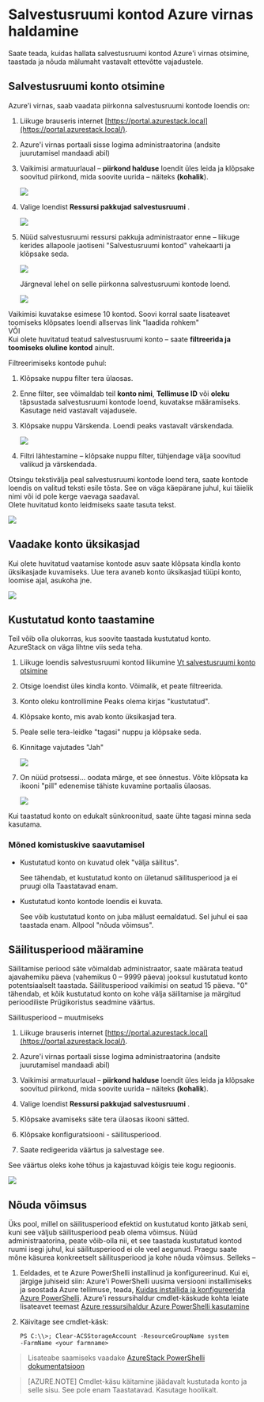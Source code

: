 <properties
    pageTitle="Azure'i virnas salvestusruumi kontod haldamine | Microsoft Azure'i"
    description="Saate teada, kuidas leida, hallata, taastada ja nõuda Azure'i virnas salvestusruumi kontod"
    services="azure-stack"
    documentationCenter=""
    authors="AniAnirudh"
    manager="darmour"
    editor=""/>

<tags
    ms.service="azure-stack"
    ms.workload="na"
    ms.tgt_pltfrm="na"
    ms.devlang="na"
    ms.topic="get-started-article"
    ms.date="09/26/2016"
    ms.author="anirudha"/>

# <a name="manage-storage-accounts-in-azure-stack"></a>Salvestusruumi kontod Azure virnas haldamine

Saate teada, kuidas hallata salvestusruumi kontod Azure'i virnas otsimine, taastada ja nõuda mälumaht vastavalt ettevõtte vajadustele.

## <a name="find-a-storage-account"></a>Salvestusruumi konto otsimine

Azure'i virnas, saab vaadata piirkonna salvestusruumi kontode loendis on:

1.  Liikuge brauseris internet [https://portal.azurestack.local](https://portal.azurestack.local/).

2.  Azure'i virnas portaali sisse logima administraatorina (andsite juurutamisel mandaadi abil)

3.  Vaikimisi armatuurlaual – **piirkond halduse** loendit üles leida ja klõpsake soovitud piirkond, mida soovite uurida – näiteks **(kohalik**).

    ![](media/azure-stack-manage-storage-accounts/image1.png)

4.  Valige loendist **Ressursi pakkujad** **salvestusruumi** .

    ![](media/azure-stack-manage-storage-accounts/image2.png)

5.  Nüüd salvestusruumi ressursi pakkuja administraator enne – liikuge kerides allapoole jaotiseni "Salvestusruumi kontod" vahekaarti ja klõpsake seda.

    ![](media/azure-stack-manage-storage-accounts/image3.png)
    
    Järgneval lehel on selle piirkonna salvestusruumi kontode loend.

    ![](media/azure-stack-manage-storage-accounts/image4.png)

Vaikimisi kuvatakse esimese 10 kontod. Soovi korral saate lisateavet toomiseks klõpsates loendi allservas link "laadida rohkem" <br>
VÕI <br>
Kui olete huvitatud teatud salvestusruumi konto – saate **filtreerida ja toomiseks oluline kontod** ainult.<br>

Filtreerimiseks kontode puhul:

1. Klõpsake nuppu filter tera ülaosas.

2. Enne filter, see võimaldab teil **konto nimi**,  **Tellimuse ID** või **oleku** täpsustada salvestusruumi kontode loend, kuvatakse määramiseks. Kasutage neid vastavalt vajadusele.

3. Klõpsake nuppu Värskenda. Loendi peaks vastavalt värskendada.

    ![](media/azure-stack-manage-storage-accounts/image5.png)

4. Filtri lähtestamine – klõpsake nuppu filter, tühjendage välja soovitud valikud ja värskendada.

Otsingu tekstivälja peal salvestusruumi kontode loend tera, saate kontode loendis on valitud teksti esile tõsta. See on väga käepärane juhul, kui täielik nimi või id pole kerge vaevaga saadaval.<br>
Olete huvitatud konto leidmiseks saate tasuta tekst.

![](media/azure-stack-manage-storage-accounts/image6.png)


## <a name="look-at-account-details"></a>Vaadake konto üksikasjad

Kui olete huvitatud vaatamise kontode asuv saate klõpsata kindla konto üksikasjade kuvamiseks. Uue tera avaneb konto üksikasjad tüüpi konto, loomise ajal, asukoha jne.

![](media/azure-stack-manage-storage-accounts/image7.png)


## <a name="recover-a-deleted-account"></a>Kustutatud konto taastamine

Teil võib olla olukorras, kus soovite taastada kustutatud konto.<br>
AzureStack on väga lihtne viis seda teha.

1.  Liikuge loendis salvestusruumi kontod liikumine [Vt salvestusruumi konto otsimine](#find-a-storage-account)

2.  Otsige loendist üles kindla konto. Võimalik, et peate filtreerida.

3.  Konto oleku kontrollimine Peaks olema kirjas "kustutatud".

4.  Klõpsake konto, mis avab konto üksikasjad tera.

5.  Peale selle tera-leidke "tagasi" nuppu ja klõpsake seda.

6.  Kinnitage vajutades "Jah"

    ![](media/azure-stack-manage-storage-accounts/image8.png)

7.  On nüüd protsessi... oodata märge, et see õnnestus.
    Võite klõpsata ka ikooni "pill" edenemise tähiste kuvamine portaalis ülaosas.

    ![](media/azure-stack-manage-storage-accounts/image9.png)

  Kui taastatud konto on edukalt sünkroonitud, saate ühte tagasi minna seda kasutama.

### <a name="some-gotchas"></a>Mõned komistuskive saavutamisel

- Kustutatud konto on kuvatud olek "välja säilitus".

  See tähendab, et kustutatud konto on ületanud säilitusperiood ja ei pruugi olla Taastatavad enam.

- Kustutatud konto kontode loendis ei kuvata.

  See võib kustutatud konto on juba mälust eemaldatud. Sel juhul ei saa taastada enam. Allpool "nõuda võimsus".

## <a name="set-retention-period"></a>Säilitusperiood määramine

Säilitamise periood säte võimaldab administraator, saate määrata teatud ajavahemiku päeva (vahemikus 0 – 9999 päeva) jooksul kustutatud konto potentsiaalselt taastada. Säilitusperiood vaikimisi on seatud 15 päeva. "0" tähendab, et kõik kustutatud konto on kohe välja säilitamise ja märgitud perioodiliste Prügikoristus seadmine väärtus.

Säilitusperiood – muutmiseks

1.  Liikuge brauseris internet [https://portal.azurestack.local](https://portal.azurestack.local/).

2.  Azure'i virnas portaali sisse logima administraatorina (andsite juurutamisel mandaadi abil)

3.  Vaikimisi armatuurlaual – **piirkond halduse** loendit üles leida ja klõpsake soovitud piirkond, mida soovite uurida – näiteks **(kohalik**).

4.  Valige loendist **Ressursi pakkujad** **salvestusruumi** .

5.  Klõpsake avamiseks säte tera ülaosas ikooni sätted.

6.  Klõpsake konfiguratsiooni - säilitusperiood.

7.  Saate redigeerida väärtus ja salvestage see.

 See väärtus oleks kohe tõhus ja kajastuvad kõigis teie kogu regioonis.

![](media/azure-stack-manage-storage-accounts/image10.png)

## <a name="reclaim-capacity"></a>Nõuda võimsus

Üks pool, millel on säilitusperiood efektid on kustutatud konto jätkab seni, kuni see väljub säilitusperiood peab olema võimsus. Nüüd administraatorina, peate võib-olla nii, et see taastada kustutatud kontod ruumi isegi juhul, kui säilitusperiood ei ole veel aegunud. Praegu saate mõne käsurea konkreetselt säilitusperiood ja kohe nõuda võimsus. Selleks –

1.  Eeldades, et te Azure PowerShelli installinud ja konfigureerinud. Kui ei, järgige juhiseid siin: Azure'i PowerShelli uusima versiooni installimiseks ja seostada Azure tellimuse, teada, [Kuidas installida ja konfigureerida Azure PowerShelli](http://azure.microsoft.com/documentation/articles/powershell-install-configure/).
    Azure'i ressursihaldur cmdlet-käskude kohta leiate lisateavet teemast [Azure ressursihaldur Azure PowerShelli kasutamine](http://go.microsoft.com/fwlink/?LinkId=394767)

2.  Käivitage see cmdlet-käsk:

    ```
    PS C:\\>; Clear-ACSStorageAccount -ResourceGroupName system
    -FarmName <your farmname>
    ```

> Lisateabe saamiseks vaadake [AzureStack PowerShelli dokumentatsioon](https://msdn.microsoft.com/library/mt637964.aspx)

> [AZURE.NOTE] Cmdlet-käsu käitamine jäädavalt kustutada konto ja selle sisu. See pole enam Taastatavad. Kasutage hoolikalt.

